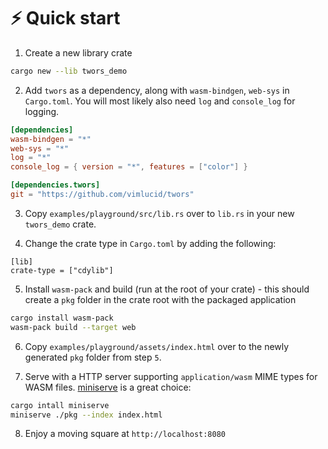 # :zap: Quick start

1. Create a new library crate

```bash
cargo new --lib twors_demo
```

2. Add `twors` as a dependency, along with `wasm-bindgen`, `web-sys` in `Cargo.toml`. You will
most likely also need `log` and `console_log` for logging.

```toml
[dependencies]
wasm-bindgen = "*"
web-sys = "*"
log = "*"
console_log = { version = "*", features = ["color"] }

[dependencies.twors]
git = "https://github.com/vimlucid/twors"
```

3. Copy `examples/playground/src/lib.rs` over to `lib.rs` in your new `twors_demo` crate.

4. Change the crate type in `Cargo.toml` by adding the following:

```
[lib]
crate-type = ["cdylib"]
```

5. Install `wasm-pack` and build (run at the root of your crate) - this should create a `pkg` folder in the crate root with the packaged application

```bash
cargo install wasm-pack
wasm-pack build --target web
```

6. Copy `examples/playground/assets/index.html` over to the newly generated `pkg` folder from step `5`.

7. Serve with a HTTP server supporting `application/wasm` MIME types for WASM files. [miniserve](https://github.com/svenstaro/miniserve) is a great choice:

```bash
cargo intall miniserve
miniserve ./pkg --index index.html
```

8. Enjoy a moving square at `http://localhost:8080`
